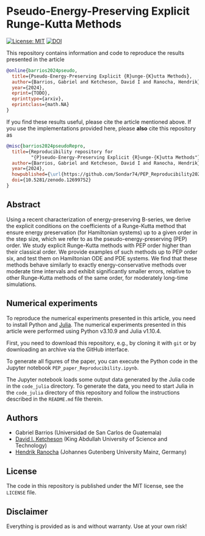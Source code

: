 # Pseudo-Energy-Preserving Explicit Runge-Kutta Methods

[![License: MIT](https://img.shields.io/badge/License-MIT-success.svg)](https://opensource.org/licenses/MIT)
[![DOI](https://zenodo.org/badge/DOI/10.5281/zenodo.12699752.svg)](https://zenodo.org/doi/10.5281/zenodo.12699752)

This repository contains information and code to reproduce the results presented
in the article
```bibtex
@online{barrios2024pseudo,
  title={Pseudo-Energy-Preserving Explicit {R}unge-{K}utta Methods},
  author={Barrios, Gabriel and Ketcheson, David I and Ranocha, Hendrik},
  year={2024},
  eprint={TODO},
  eprinttype={arxiv},
  eprintclass={math.NA}
}
```

If you find these results useful, please cite the article mentioned above. If you
use the implementations provided here, please **also** cite this repository as
```bibtex
@misc{barrios2024pseudoRepro,
  title={Reproducibility repository for
         "{P}seudo-Energy-Preserving Explicit {R}unge-{K}utta Methods"},
  author={Barrios, Gabriel and Ketcheson, David I and Ranocha, Hendrik},
  year={2024},
  howpublished={\url{https://github.com/Sondar74/PEP_Reproducibility2024}},
  doi={10.5281/zenodo.12699752}
}
```

## Abstract

Using a recent characterization of energy-preserving B-series, we derive the
explicit conditions on the coefficients of a Runge-Kutta method that ensure
energy preservation (for Hamiltonian systems) up to a given order in the step
size, which we refer to as the pseudo-energy-preserving (PEP) order.  We study
explicit Runge-Kutta methods with PEP order higher than their classical order.
We provide examples of such methods up to PEP order six, and test them on
Hamiltonian ODE and PDE systems. We find that these methods behave similarly
to exactly energy-conservative methods over moderate time intervals and
exhibit significantly smaller errors, relative to other Runge-Kutta methods
of the same order, for moderately long-time simulations.


## Numerical experiments

To reproduce the numerical experiments presented in this article, you need
to install Python and [Julia](https://julialang.org/).
The numerical experiments presented in this article were performed using
Python v3.10.9  and Julia v1.10.4.

First, you need to download this repository, e.g., by cloning it with `git`
or by downloading an archive via the GitHub interface.

To generate all figures of the paper, you can execute the Python code in
the Jupyter notebook `PEP_paper_Reproducibility.ipynb`.

The Jupyter notebook loads some output data generated by the Julia code
in the `code_julia` directory. To generate the data, you need to start Julia
in the `code_julia` directory of this repository and follow the instructions
described in the `README.md` file therein.



## Authors

- Gabriel Barrios (Universidad de San Carlos de Guatemala)
- [David I. Ketcheson](https://www.davidketcheson.info) (King Abdullah University of Science and Technology)
- [Hendrik Ranocha](https://ranocha.de) (Johannes Gutenberg University Mainz, Germany)


## License

The code in this repository is published under the MIT license, see the
`LICENSE` file.


## Disclaimer

Everything is provided as is and without warranty. Use at your own risk!
